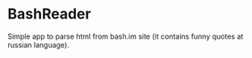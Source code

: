 # BashReader
Simple app to parse html from bash.im site (it contains funny quotes at russian language).
